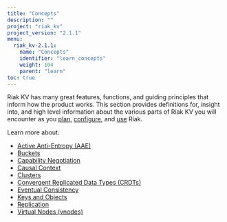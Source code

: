 ```yaml
---
title: "Concepts"
description: ""
project: "riak_kv"
project_version: "2.1.1"
menu:
  riak_kv-2.1.1:
    name: "Concepts"
    identifier: "learn_concepts"
    weight: 104
    parent: "learn"
toc: true
---
```


[concept aae]: /riak/kv/2.1.1/learn/concepts/active-anti-entropy
[concept buckets]: /riak/kv/2.1.1/learn/concepts/buckets
[concept cap neg]: /riak/kv/2.1.1/learn/concepts/capability-negotiation
[concept causal context]: /riak/kv/2.1.1/learn/concepts/causal-context
[concept clusters]: /riak/kv/2.1.1/learn/concepts/clusters
[concept crdts]: /riak/kv/2.1.1/learn/concepts/crdts
[concept eventual consistency]: /riak/kv/2.1.1/learn/concepts/eventual-consistency
[concept keys objects]: /riak/kv/2.1.1/learn/concepts/keys-and-objects
[concept replication]: /riak/kv/2.1.1/learn/concepts/replication
[concept strong consistency]: /riak/kv/2.1.1/using/reference/strong-consistency
[concept vnodes]: /riak/kv/2.1.1/learn/concepts/vnodes
[config index]: /riak/kv/2.1.1/configuring
[plan index]: /riak/kv/2.1.1/setup/planning
[use index]: /riak/kv/2.1.1/using/


Riak KV has many great features, functions, and guiding principles that inform how the product works. This section provides definitions for, insight into, and high level information about the various parts of Riak KV you will encounter as you [plan][plan index], [configure][config index], and [use][use index] Riak.  

Learn more about:

* [Active Anti-Entropy (AAE)][concept aae]
* [Buckets][concept buckets]
* [Capability Negotiation][concept cap neg]
* [Causal Context][concept causal context]
* [Clusters][concept clusters]
* [Convergent Replicated Data Types (CRDTs)][concept crdts]
* [Eventual Consistency][concept eventual consistency]
* [Keys and Objects][concept keys objects]
* [Replication][concept replication]
* [Virtual Nodes (vnodes)][concept vnodes]
